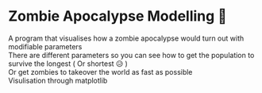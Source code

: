 # Zombie Apocalypse Modelling 🧟 <br />
A program that visualises how a zombie apocalypse would turn out with modifiable parameters  <br />
There are different parameters so you can see how to get the population to survive the longest ( Or shortest 😥 )   <br />
Or get zombies to takeover the world as fast as possible <br />
Visulisation through matplotlib
